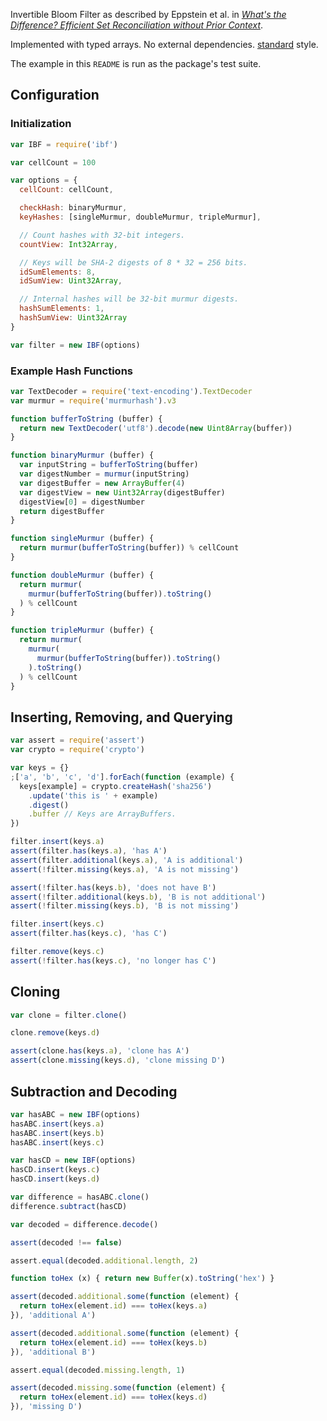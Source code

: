 Invertible Bloom Filter as described by Eppstein et al. in
[_What's the Difference? Efficient Set Reconciliation without Prior Context_][1].

[1]: https://www.ics.uci.edu/~eppstein/pubs/EppGooUye-SIGCOMM-11.pdf

Implemented with typed arrays.  No external dependencies. [standard][2] style.

[2]: https://www.npmjs.com/package/standard

The example in this `README` is run as the package's test suite.

## Configuration

### Initialization

```javascript
var IBF = require('ibf')

var cellCount = 100

var options = {
  cellCount: cellCount,

  checkHash: binaryMurmur,
  keyHashes: [singleMurmur, doubleMurmur, tripleMurmur],

  // Count hashes with 32-bit integers.
  countView: Int32Array,

  // Keys will be SHA-2 digests of 8 * 32 = 256 bits.
  idSumElements: 8,
  idSumView: Uint32Array,

  // Internal hashes will be 32-bit murmur digests.
  hashSumElements: 1,
  hashSumView: Uint32Array
}

var filter = new IBF(options)
```

### Example Hash Functions

```javascript
var TextDecoder = require('text-encoding').TextDecoder
var murmur = require('murmurhash').v3

function bufferToString (buffer) {
  return new TextDecoder('utf8').decode(new Uint8Array(buffer))
}

function binaryMurmur (buffer) {
  var inputString = bufferToString(buffer)
  var digestNumber = murmur(inputString)
  var digestBuffer = new ArrayBuffer(4)
  var digestView = new Uint32Array(digestBuffer)
  digestView[0] = digestNumber
  return digestBuffer
}

function singleMurmur (buffer) {
  return murmur(bufferToString(buffer)) % cellCount
}

function doubleMurmur (buffer) {
  return murmur(
    murmur(bufferToString(buffer)).toString()
  ) % cellCount
}

function tripleMurmur (buffer) {
  return murmur(
    murmur(
      murmur(bufferToString(buffer)).toString()
    ).toString()
  ) % cellCount
}
```

## Inserting, Removing, and Querying

```javascript
var assert = require('assert')
var crypto = require('crypto')

var keys = {}
;['a', 'b', 'c', 'd'].forEach(function (example) {
  keys[example] = crypto.createHash('sha256')
    .update('this is ' + example)
    .digest()
    .buffer // Keys are ArrayBuffers.
})

filter.insert(keys.a)
assert(filter.has(keys.a), 'has A')
assert(filter.additional(keys.a), 'A is additional')
assert(!filter.missing(keys.a), 'A is not missing')

assert(!filter.has(keys.b), 'does not have B')
assert(!filter.additional(keys.b), 'B is not additional')
assert(!filter.missing(keys.b), 'B is not missing')

filter.insert(keys.c)
assert(filter.has(keys.c), 'has C')

filter.remove(keys.c)
assert(!filter.has(keys.c), 'no longer has C')
```

## Cloning

```javascript
var clone = filter.clone()

clone.remove(keys.d)

assert(clone.has(keys.a), 'clone has A')
assert(clone.missing(keys.d), 'clone missing D')
```

## Subtraction and Decoding

```javascript
var hasABC = new IBF(options)
hasABC.insert(keys.a)
hasABC.insert(keys.b)
hasABC.insert(keys.c)

var hasCD = new IBF(options)
hasCD.insert(keys.c)
hasCD.insert(keys.d)

var difference = hasABC.clone()
difference.subtract(hasCD)

var decoded = difference.decode()

assert(decoded !== false)

assert.equal(decoded.additional.length, 2)

function toHex (x) { return new Buffer(x).toString('hex') }

assert(decoded.additional.some(function (element) {
  return toHex(element.id) === toHex(keys.a)
}), 'additional A')

assert(decoded.additional.some(function (element) {
  return toHex(element.id) === toHex(keys.b)
}), 'additional B')

assert.equal(decoded.missing.length, 1)

assert(decoded.missing.some(function (element) {
  return toHex(element.id) === toHex(keys.d)
}), 'missing D')
```
